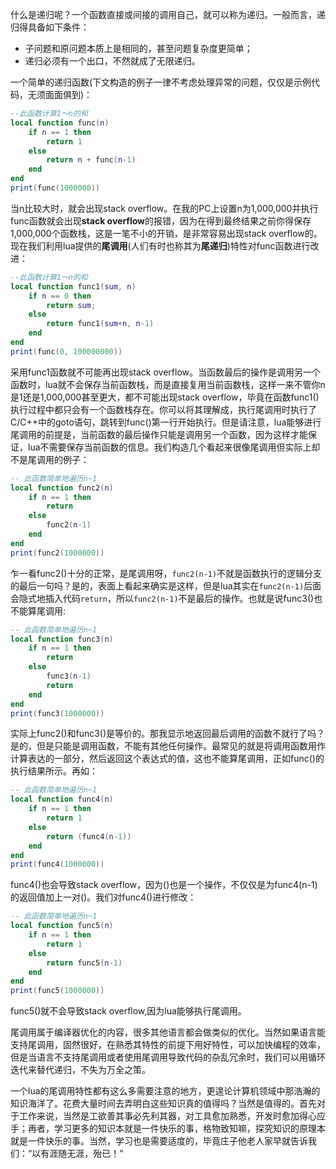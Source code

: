 什么是递归呢？一个函数直接或间接的调用自己，就可以称为递归。一般而言，递归得具备如下条件：

+ 子问题和原问题本质上是相同的，甚至问题复杂度更简单；
+ 递归必须有一个出口，不然就成了无限递归。

一个简单的递归函数(下文构造的例子一律不考虑处理异常的问题，仅仅是示例代码，无须面面俱到)：

```lua
--此函数计算1～n的和
local function func(n)
    if n == 1 then
        return 1
    else
        return n + func(n-1)
    end
end
print(func(1000000))
```

当n比较大时，就会出现stack overflow。在我的PC上设置n为1,000,000并执行func函数就会出现**stack overflow**的报错，因为在得到最终结果之前你得保存1,000,000个函数栈，这是一笔不小的开销，是非常容易出现stack overflow的。现在我们利用lua提供的**尾调用**(人们有时也称其为**尾递归**)特性对func函数进行改进：

```lua
--此函数计算1～n的和
local function func1(sum, n)
    if n == 0 then   
        return sum;
    else
        return func1(sum+n, n-1)
    end
end
print(func(0, 100000000))
```

采用func1函数就不可能再出现stack overflow。当函数最后的操作是调用另一个函数时，lua就不会保存当前函数栈，而是直接复用当前函数栈，这样一来不管你n是1还是1,000,000甚至更大，都不可能出现stack overflow，毕竟在函数func1()执行过程中都只会有一个函数栈存在。你可以将其理解成，执行尾调用时执行了C/C++中的goto语句，跳转到func()第一行开始执行。但是请注意，lua能够进行尾调用的前提是，当前函数的最后操作只能是调用另一个函数，因为这样才能保证，lua不需要保存当前函数的信息。我们构造几个看起来很像尾调用但实际上却不是尾调用的例子：

```lua
-- 此函数简单地遍历n~1
local function func2(n)
    if n == 1 then
        return
    else
        func2(n-1)
    end
end
print(func2(1000000))
```

乍一看func2()十分的正常，是尾调用呀，`func2(n-1)`不就是函数执行的逻辑分支的最后一句吗？是的，表面上看起来确实是这样，但是lua其实在`func2(n-1)`后面会隐式地插入代码`return`，所以`func2(n-1)`不是最后的操作。也就是说func3()也不能算尾调用:

```lua
-- 此函数简单地遍历n~1
local function func3(n)
    if n == 1 then
        return
    else
        func3(n-1)
        return
    end
end
print(func3(1000000))
```

实际上func2()和func3()是等价的。那我显示地返回最后调用的函数不就行了吗？是的，但是只能是调用函数，不能有其他任何操作。最常见的就是将调用函数用作计算表达的一部分，然后返回这个表达式的值，这也不能算尾调用，正如func()的执行结果所示。再如：

```lua
-- 此函数简单地遍历n~1
local function func4(n)
    if n == 1 then
        return 1
    else
        return (func4(n-1))
    end
end
print(func4(1000000))
```

func4()也会导致stack overflow，因为()也是一个操作，不仅仅是为func4(n-1)的返回值加上一对()。我们对func4()进行修改：

```lua
-- 此函数简单地遍历n~1
local function func5(n)
    if n == 1 then
        return 1
    else
        return func5(n-1)
    end
end
print(func5(1000000))
```

func5()就不会导致stack overflow,因为lua能够执行尾调用。

尾调用属于编译器优化的内容，很多其他语言都会做类似的优化。当然如果语言能支持尾调用，固然很好，在熟悉其特性的前提下用好特性，可以加快编程的效率，但是当语言不支持尾调用或者使用尾调用导致代码的杂乱冗余时，我们可以用循环迭代来替代递归，不失为万全之策。

一个lua的尾调用特性都有这么多需要注意的地方，更遑论计算机领域中那浩瀚的知识海洋了。花费大量时间去弄明白这些知识真的值得吗？当然是值得的。首先对于工作来说，当然是工欲善其事必先利其器，对工具愈加熟悉，开发时愈加得心应手；再者，学习更多的知识本就是一件快乐的事，格物致知嘛，探究知识的原理本就是一件快乐的事。当然，学习也是需要适度的，毕竟庄子他老人家早就告诉我们：“以有涯随无涯，殆已！”